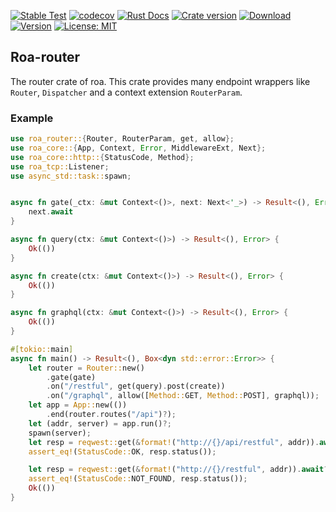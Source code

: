 [![Stable Test](https://github.com/Hexilee/roa/workflows/Stable%20Test/badge.svg)](https://github.com/Hexilee/roa/actions)
[![codecov](https://codecov.io/gh/Hexilee/roa/branch/master/graph/badge.svg)](https://codecov.io/gh/Hexilee/roa)
[![Rust Docs](https://docs.rs/roa-router/badge.svg)](https://docs.rs/roa-router)
[![Crate version](https://img.shields.io/crates/v/roa-router.svg)](https://crates.io/crates/roa-router)
[![Download](https://img.shields.io/crates/d/roa-router.svg)](https://crates.io/crates/roa-router)
[![Version](https://img.shields.io/badge/rustc-1.40+-lightgray.svg)](https://blog.rust-lang.org/2019/12/19/Rust-1.40.0.html)
[![License: MIT](https://img.shields.io/badge/License-MIT-yellow.svg)](https://github.com/Hexilee/roa/blob/master/LICENSE)

## Roa-router

The router crate of roa.
This crate provides many endpoint wrappers like `Router`, `Dispatcher` and a context extension `RouterParam`.

### Example

```rust
use roa_router::{Router, RouterParam, get, allow};
use roa_core::{App, Context, Error, MiddlewareExt, Next};
use roa_core::http::{StatusCode, Method};
use roa_tcp::Listener;
use async_std::task::spawn;


async fn gate(_ctx: &mut Context<()>, next: Next<'_>) -> Result<(), Error> {
    next.await
}

async fn query(ctx: &mut Context<()>) -> Result<(), Error> {
    Ok(())
}

async fn create(ctx: &mut Context<()>) -> Result<(), Error> {
    Ok(())
}

async fn graphql(ctx: &mut Context<()>) -> Result<(), Error> {
    Ok(())
}

#[tokio::main]
async fn main() -> Result<(), Box<dyn std::error::Error>> {
    let router = Router::new()
        .gate(gate)
        .on("/restful", get(query).post(create))
        .on("/graphql", allow([Method::GET, Method::POST], graphql));
    let app = App::new(())
        .end(router.routes("/api")?);
    let (addr, server) = app.run()?;
    spawn(server);
    let resp = reqwest::get(&format!("http://{}/api/restful", addr)).await?;
    assert_eq!(StatusCode::OK, resp.status());

    let resp = reqwest::get(&format!("http://{}/restful", addr)).await?;
    assert_eq!(StatusCode::NOT_FOUND, resp.status());
    Ok(())
}
```
